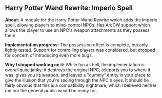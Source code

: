 ## Harry Potter Wand Rewrite: Imperio Spell

**About:**
A module for the Harry Potter Wand Rewrite which adds the Imperio spell, allowing players to mind-control NPCs. Has ArcCW support which allows the player to use an NPC's weapon attachments as they possess them.

**Implementation progress:**
The possession effect is complete, but only lightly tested. Support for controlling players was considered, but dropped for concern of introducing even more bugs.

**Why I stopped working on it:**
While fun as hell, the implementation is overall quite janky: it destroys the original NPC, teleports you to where it was, gives you its weapon, and leaves a "dummy" entity in your place to give the illusion that you're seeing through the NPC's eyes. It should be fairly obvious that this is a compatibility nightmare, which I believed neither me nor the general public would be ready for.